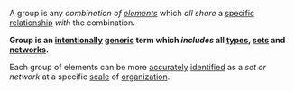 A group is any *combination of [elements](https://github.com/gcassel/Modular-Organization-Terminology/blob/master/terms/element.md)* which *all share* a [specific](https://github.com/gcassel/Modular-Organization-Terminology/blob/master/terms/specific.md) [relationship](https://github.com/gcassel/Modular-Organization-Terminology/blob/master/terms/relationships.md) *with* the combination. 

**Group is an [intentionally](https://github.com/gcassel/Modular-Organization-Terminology/blob/master/terms/intention.md) [generic](https://github.com/gcassel/Modular-Organization-Terminology/blob/master/terms/generic.md) term which *includes* all [types](https://github.com/gcassel/Modular-Organization-Terminology/blob/master/terms/type.md), [sets](https://github.com/gcassel/Modular-Organization-Terminology/blob/master/terms/set.md) and [networks](https://github.com/gcassel/Modular-Organization-Terminology/blob/master/terms/network.md).**  

Each group of elements can be more [accurately](https://github.com/gcassel/Modular-Organization-Terminology/blob/master/terms/accuracy.md) [identified](https://github.com/gcassel/Modular-Organization-Terminology/blob/master/terms/identify.md) as a *set or network* at a specific [scale](https://github.com/gcassel/Modular-Organization-Terminology/blob/master/terms/scale.md) of [organization](https://github.com/gcassel/Modular-Organization-Terminology/blob/master/terms/organization.md).
